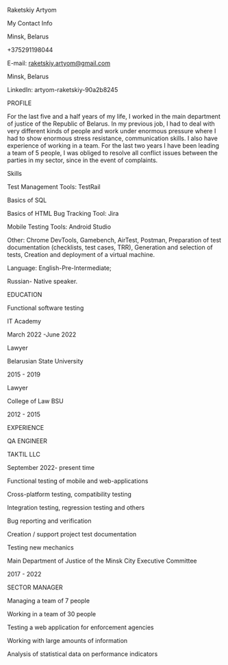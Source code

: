 Raketskiy Artyom

My Contact Info

Minsk, Belarus

+375291198044

E-mail: raketskiy.artyom@gmail.com

Minsk, Belarus

LinkedIn: artyom-raketskiy-90a2b8245

PROFILE

For the last five and a half years of my life, I worked in the main department of justice of the Republic of Belarus. In my previous job, I had to deal with very different kinds of people and work under enormous pressure where I had to show enormous stress resistance, communication skills. I also have experience of working in a team. For the last two years I have been leading a team of 5 people, I was obliged to resolve all conflict issues between the parties in my sector, since in the event of complaints.

Skills

Test Management Tools: TestRail

Basics of SQL

Basics of HTML Bug Tracking Tool: Jira

Mobile Testing Tools: Android Studio

Other: Chrome DevTools, Gamebench, AirTest, Postman, Preparation of test documentation (checklists, test cases, TRR), Generation and selection of tests, Creation and deployment of a virtual machine.

Language: English-Pre-Intermediate;

Russian- Native speaker.

EDUCATION

Functional software testing

IT Academy

March 2022 -June 2022

Lawyer

Belarusian State University

2015 - 2019

Lawyer

College of Law BSU

2012 - 2015

EXPERIENCE

QA ENGINEER

TAKTIL LLC

September 2022- present time

Functional testing of mobile and web-applications

Сross-platform testing, compatibility testing

Integration testing, regression testing and others

Bug reporting and verification

Creation / support project test documentation

Testing new mechanics

Main Department of Justice of the Minsk City Executive Committee

2017 - 2022

SECTOR MANAGER

Managing a team of 7 people

Working in a team of 30 people

Testing a web application for enforcement agencies

Working with large amounts of information

Analysis of statistical data on performance indicators
